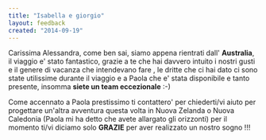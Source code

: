 ```yaml
---
title: "Isabella e giorgio"
layout: feedback
created: "2014-09-19"
---
```


Carissima Alessandra,
come ben sai, siamo appena rientrati dall' **Australia**, il viaggio e' stato fantastico, grazie a te che hai davvero intuito i nostri gusti e il genere di vacanza che intendevano fare , le dritte che ci hai dato ci sono state utilissime durante il viaggio e a Paola che  e' stata disponibile e tanto presente, insomma **siete un team eccezionale** :-)

Come accennato a Paola prestissimo ti contattero' per chiederti/vi aiuto per progettare un'altra avventura questa volta in Nuova Zelanda o Nuova Caledonia (Paola mi ha detto che avete allargato gli orizzonti) per il momento ti/vi diciamo solo **GRAZIE** per aver realizzato un nostro sogno !!!
